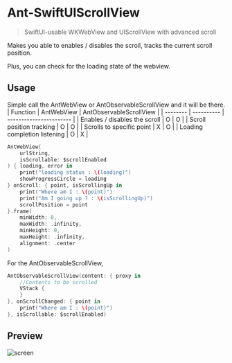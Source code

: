 # Ant-SwiftUIScrollView
> SwiftUI-usable WKWebView and UIScrollView with advanced scroll

Makes you able to enables / disables the scroll, tracks the current scroll position.

Plus, you can check for the loading state of the webview.

## Usage
Simple call the AntWebView or AntObservableScrollView and it will be there.
| Function | AntWebView | AntObservableScrollView |
| -------- | ---------- | ----------------------- |
| Enables / disables the scroll    | O | O |
| Scroll position tracking         | O | O |
| Scrolls to specific point        | X | O |
| Loading completion listening     | O | X |

```Swift
AntWebView(
    urlString,
    isScrollable: $scrollEnabled
) { loading, error in
    print("loading status : \(loading)")
    showProgressCircle = loading
} onScroll: { point, isScrollingUp in
    print("Where am I : \(point)")
    print("Am I going up ? : \(isScrollingUp)")
    scrollPosition = point
}.frame(
    minWidth: 0,
    maxWidth: .infinity,
    minHeight: 0,
    maxHeight: .infinity,
    alignment: .center
)
```
For the AntObservableScrollView, 
```Swift
AntObservableScrollView(content: { proxy in
    //Contents to be scrolled
    VStack {
    }
}, onScrollChanged: { point in
    print("Where am I : \(point)")
}, isScrollable: $scrollEnabled)
```
## Preview

![screen](https://github.com/Ant-tree/Ant-SwiftUIScrollView/assets/88021994/c00ec052-e816-46bc-897c-6fa3922471be)

